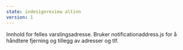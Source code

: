 ```yaml
---
state: indesignreview altinn
version: 1
---
```

Innhold for felles varslingsadresse. Bruker notificationaddress.js for å håndtere fjerning og tillegg av adresser og tlf.
